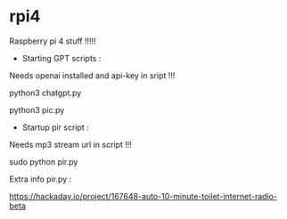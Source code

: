 # rpi4

Raspberry pi 4 stuff !!!!!

- Starting GPT scripts :

Needs openai installed and api-key in sript !!!

python3 chatgpt.py

python3 pic.py 

- Startup pir script :

Needs mp3 stream url in script !!!

sudo python pir.py

Extra info pir.py :

https://hackaday.io/project/167648-auto-10-minute-toilet-internet-radio-beta
